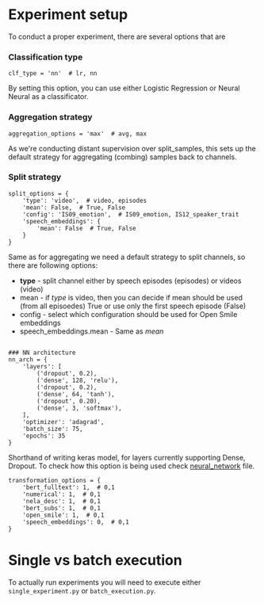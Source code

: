 # Experiment setup

To conduct a proper experiment, there are several options that are

### Classification type
```
clf_type = 'nn'  # lr, nn
```
By setting this option, you can use either Logistic Regression or Neural Neural as a classificator. 

### Aggregation strategy
```
aggregation_options = 'max'  # avg, max
```
As we're conducting distant supervision over split_samples, this sets up the default strategy for aggregating (combing) samples back to channels.

### Split strategy
```
split_options = {
    'type': 'video',  # video, episodes
    'mean': False,  # True, False
    'config': 'IS09_emotion',  # IS09_emotion, IS12_speaker_trait
    'speech_embeddings': {
        'mean': False  # True, False
    }
}
```
Same as for aggregating we need a default strategy to split channels, so there are following options:
* __type__ - split channel either by speech episodes (episodes) or videos (video)
* mean - if _type_ is video, then you can decide if mean should be used (from all episoedes) True or use only the first speech episode (False)
* config - select which configuration should be used for Open Smile embeddings
* speech_embeddings.mean - Same as _mean_
```

### NN architecture
nn_arch = {
    'layers': [
        ('dropout', 0.2),
        ('dense', 128, 'relu'),
        ('dropout', 0.2),
        ('dense', 64, 'tanh'),
        ('dropout', 0.20),
        ('dense', 3, 'softmax'),
    ],
    'optimizer': 'adagrad',
    'batch_size': 75,
    'epochs': 35
}
```

Shorthand of writing keras model, for layers currently supporting Dense, Dropout. To check how this option is being used check [neural_network](https://github.com/yoandinkov/interspeech/blob/master/neural_network.py) file.

```
transformation_options = {
    'bert_fulltext': 1,  # 0,1
    'numerical': 1,  # 0,1
    'nela_desc': 1,  # 0,1
    'bert_subs': 1,  # 0,1
    'open_smile': 1,  # 0,1
    'speech_embeddings': 0,  # 0,1
}
```

# Single vs batch execution
To actually run experiments you will need to execute either `single_experiment.py` or `batch_execution.py`.